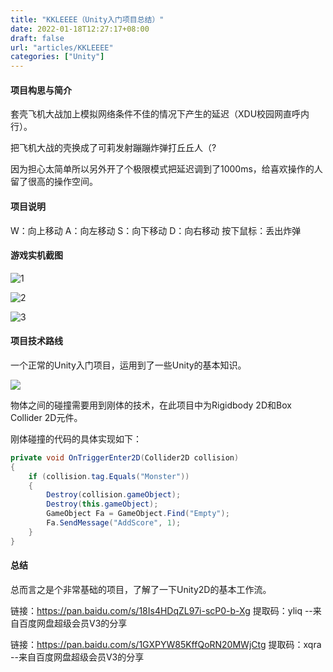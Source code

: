 ```yaml
---
title: "KKLEEEE（Unity入门项目总结）"
date: 2022-01-18T12:27:17+08:00
draft: false
url: "articles/KKLEEEE"
categories: ["Unity"]
---
```


#### 项目构思与简介

套壳飞机大战加上模拟网络条件不佳的情况下产生的延迟（XDU校园网直呼内行）。

把飞机大战的壳换成了可莉发射蹦蹦炸弹打丘丘人（?

因为担心太简单所以另外开了个极限模式把延迟调到了1000ms，给喜欢操作的人留了很高的操作空间。

#### 项目说明

W：向上移动
A：向左移动
S：向下移动
D：向右移动
按下鼠标：丢出炸弹

#### 游戏实机截图

![1](klee1.png)

![2](klee2.png)

![3](klee3.png)

#### 项目技术路线

一个正常的Unity入门项目，运用到了一些Unity的基本知识。

![](klee4.png)

物体之间的碰撞需要用到刚体的技术，在此项目中为Rigidbody 2D和Box Collider 2D元件。

刚体碰撞的代码的具体实现如下：

```c#
private void OnTriggerEnter2D(Collider2D collision)
{
    if (collision.tag.Equals("Monster"))
    {
        Destroy(collision.gameObject);
        Destroy(this.gameObject);
        GameObject Fa = GameObject.Find("Empty");
        Fa.SendMessage("AddScore", 1);
    }
}
```



#### 总结

总而言之是个非常基础的项目，了解了一下Unity2D的基本工作流。

链接：https://pan.baidu.com/s/18Is4HDqZL97i-scP0-b-Xg 
提取码：yliq 
--来自百度网盘超级会员V3的分享

链接：https://pan.baidu.com/s/1GXPYW85KffQoRN20MWjCtg 
提取码：xqra 
--来自百度网盘超级会员V3的分享